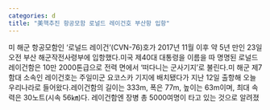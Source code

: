 ```yaml
---
categories: d
title: "美핵추진 항공모함 로널드 레이건호 부산항 입항"
---
```

미 해군 항공모함인 ‘로널드 레이건’(CVN-76)호가 2017년 11월 이후 약 5년 만인 23일 오전 부산 해군작전사령부에 입항했다.미국 제40대 대통령을 이름을 따 명명된 로널드 레이건함은 10만 2000톤급으로 전력 면에서 ‘떠다니는 군사기지’로 불린다.미 해군 제7함대 소속인 레이건호는 주일미군 요코스카 기지에 배치됐다가 지난 12일 출항해 오늘 우리나라로 들어왔다.레이건함의 길이는 333m, 폭은 77m, 높이는 63m이며, 최대 속력은 30노트(시속 56㎞)다. 레이건함엔 장병 총 5000여명이 타고 있는 것으로 알려졌